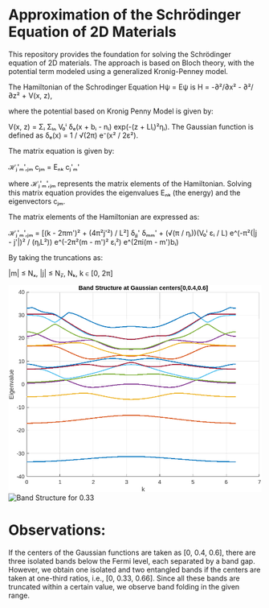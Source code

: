 
# Approximation of the Schrödinger Equation of 2D Materials
This repository provides the foundation for solving the Schrödinger equation of 2D materials. 
The approach is based on Bloch theory, with the potential term modeled using a generalized Kronig-Penney model.


The Hamiltonian of the Schrodinger Equation Hψ = Eψ is H = -∂²/∂x² - ∂²/∂z² + V(x, z),

where the potential based on Kronig Penny Model is given by:

V(x, z) = Σᵢ Σₗₙ V₀ⁱ δₑ(x + bᵢ - nᵢ) exp(-(z + Llᵢ)²ηᵢ).
The Gaussian function is defined as δₑ(x) = 1 / √(2π) e⁻(x² / 2ε²).

The matrix equation is given by:

ℋⱼ'ₘ',ⱼₘ cⱼₘ = Eₙₖ cⱼ'ₘ'

where ℋⱼ'ₘ',ⱼₘ represents the matrix elements of the Hamiltonian. Solving this matrix equation provides the eigenvalues Eₙₖ (the energy) and the eigenvectors cⱼₘ.

The matrix elements of the Hamiltonian are expressed as:

ℋⱼ'ₘ',ⱼₘ = [(k - 2πm')² + (4π²j'²) / L²] δⱼⱼ' δₘₘ'
          + (√(π / ηᵢ))(V₀ⁱ εᵢ / L) e^(-π²(|j - j'|)² / (ηᵢL²)) 
            e^(-2π²(m - m')² εᵢ²) e^(2πi(m - m')bᵢ)

By taking the truncations as:

|m| ≤ Nₓ, |j| ≤ N𝓏, Nₖ, k ∈ [0, 2π]

![Band Structure for 0.4](Band_structure[0,0.4,0.6].png)
![Band Structure for 0.33]()



# Observations:
If the centers of the Gaussian functions are taken as [0, 0.4, 0.6], there are three isolated bands below the Fermi level, each separated by a band gap. However, we obtain one isolated and two entangled bands if the centers are taken at one-third ratios, i.e., [0, 0.33, 0.66]. Since all these bands are truncated within a certain value, we observe band folding in the given range.
